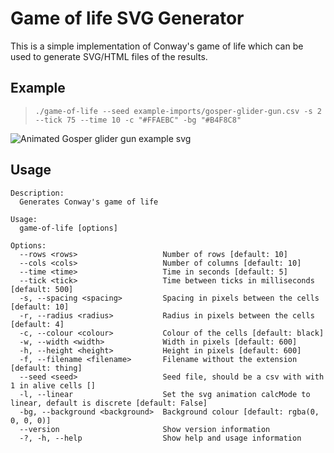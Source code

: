 # Game of life SVG Generator

This is a simple implementation of Conway's game of life which can be used to
generate SVG/HTML files of the results.

## Example

> ```./game-of-life --seed example-imports/gosper-glider-gun.csv -s 2 --tick 75 --time 10 -c "#FFAEBC" -bg "#B4F8C8"```

![Animated Gosper glider gun example
svg](./game-of-life/example/example-gosper-glider-gun.svg)

## Usage

```
Description:
  Generates Conway's game of life

Usage:
  game-of-life [options]

Options:
  --rows <rows>                   Number of rows [default: 10]
  --cols <cols>                   Number of columns [default: 10]
  --time <time>                   Time in seconds [default: 5]
  --tick <tick>                   Time between ticks in milliseconds [default: 500]
  -s, --spacing <spacing>         Spacing in pixels between the cells [default: 10]
  -r, --radius <radius>           Radius in pixels between the cells [default: 4]
  -c, --colour <colour>           Colour of the cells [default: black]
  -w, --width <width>             Width in pixels [default: 600]
  -h, --height <height>           Height in pixels [default: 600]
  -f, --filename <filename>       Filename without the extension [default: thing]
  --seed <seed>                   Seed file, should be a csv with with 1 in alive cells []
  -l, --linear                    Set the svg animation calcMode to linear, default is discrete [default: False]
  -bg, --background <background>  Background colour [default: rgba(0, 0, 0, 0)]
  --version                       Show version information
  -?, -h, --help                  Show help and usage information
```